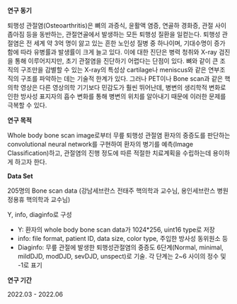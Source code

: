 **연구 동기**

퇴행성 관절염(Osteoarthritis)은 뼈의 과증식, 윤활액 염증, 연골하 경화증, 관절 사이 좁아짐 등을 동반하는, 관절연골에서 발생하는 모든 퇴행성 질환을 일컫는다.
퇴행성 관절염은 전 세계 약 3억 명이 앓고 있는 흔한 노인성 질병 중 하나이며, 기대수명이 증가함에 따라 유병률과 발생률이 크게 늘고 있다.
이에 대한 진단은 병력 청취와 X-ray 검진을 통해 이루어지지만, 초기 관절염을 진단하기 어렵다는 단점이 있다.
뼈와 같이 큰 조직의 구조만을 감별할 수 있는 X-ray의 특성상 cartilage나 meniscus와 같은 연부조직의 구조를 파악하는 데는 기술적 한계가 있다.
그러나 PET이나 Bone scan과 같은 핵의학 영상은 다른 영상의학 기기보다 민감도가 훨씬 뛰어난데,
병변의 생리학적 변화로 인한 방사성 표지자의 흡수 변화를 통해 병변의 위치를 알아내기 때문에 이러한 문제를 극복할 수 있다.


**연구 목적**

Whole body bone scan image로부터 무릎 퇴행성 관절염 환자의 중증도를 판단하는 convolutional neural network를 구현하여 환자의 병기를 예측(Image Classification)하고,
관절염의 진행 정도에 따른 적절한 치료계획을 수립하는데 용이하게 하고자 한다.


**Data Set**

205명의 Bone scan data (강남세브란스 전태주 핵의학과 교수님, 용인세브란스 병원 정용휴 핵의학과 교수님)

Y, info, diaginfo로 구성
 - Y: 환자의 whole body bone scan data가 1024*256, uint16 type로 저장
 - info: file format, patient ID, data size, color type, 주입한 방사성 동위원소 등
 - Diaginfo: 무릎 관절에 발생한 퇴행성관절염의 중증도 6단계(Normal, minimal, mildDJD, modDJD, sevDJD, unspect)로 기술. 각 단계는 2~6 사이의 정수 및 -1로 표기

**연구 기간**

2022.03 - 2022.06
